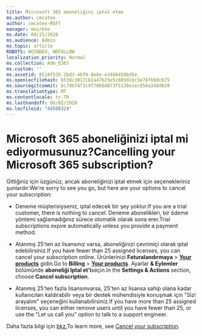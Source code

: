 ```yaml
---
title: Microsoft 365 aboneliğini iptal etme
ms.author: cmcatee
author: cmcatee-MSFT
manager: mnirkhe
ms.date: 04/21/2020
ms.audience: Admin
ms.topic: article
ROBOTS: NOINDEX, NOFOLLOW
localization_priority: Normal
ms.collection: Adm_O365
ms.custom: ''
ms.assetid: 8518f535-1bd3-4bf0-8e6e-e3468459bd5e
ms.openlocfilehash: b53dc3017cb2a47b25e5c603dcbc5e76fb8dc675
ms.sourcegitcommit: bc7d6f4f3c9f7060d073f5130e1ec856e248d020
ms.translationtype: MT
ms.contentlocale: tr-TR
ms.lasthandoff: 06/02/2020
ms.locfileid: "44508324"
---
```

# <a name="cancelling-your-microsoft-365-subscription"></a><span data-ttu-id="35e89-102">Microsoft 365 aboneliğinizi iptal mi ediyormusunuz?</span><span class="sxs-lookup"><span data-stu-id="35e89-102">Cancelling your Microsoft 365 subscription?</span></span>

<span data-ttu-id="35e89-103">Gittiğiniz için üzgünüz, ancak aboneliğinizi iptal etmek için seçenekleriniz şunlardır:</span><span class="sxs-lookup"><span data-stu-id="35e89-103">We're sorry to see you go, but here are your options to cancel your subscription:</span></span>
  
- <span data-ttu-id="35e89-104">Deneme müşterisiyseniz, iptal edecek bir şey yoktur.</span><span class="sxs-lookup"><span data-stu-id="35e89-104">If you are a trial customer, there is nothing to cancel.</span></span> <span data-ttu-id="35e89-105">Deneme abonelikleri, bir ödeme yöntemi sağlamadığınız sürece otomatik olarak sona erer.</span><span class="sxs-lookup"><span data-stu-id="35e89-105">Trial subscriptions expire automatically unless you provide a payment method.</span></span>

- <span data-ttu-id="35e89-106">Atanmış 25'ten az lisansınız varsa, aboneliğinizi çevrimiçi olarak iptal edebilirsiniz.</span><span class="sxs-lookup"><span data-stu-id="35e89-106">If you have fewer than 25 assigned licenses, you can cancel your subscription online.</span></span> <span data-ttu-id="35e89-107">Ürünlerinizi **Faturalandırmaya** \> **[Your products](https://go.microsoft.com/fwlink/p/?linkid=842054)** gidin.</span><span class="sxs-lookup"><span data-stu-id="35e89-107">Go to **Billing** \> **[Your products](https://go.microsoft.com/fwlink/p/?linkid=842054)**.</span></span> <span data-ttu-id="35e89-108">Ayarlar **& Eylemler** bölümünde **aboneliği Iptal et'i**seçin.</span><span class="sxs-lookup"><span data-stu-id="35e89-108">In the **Settings & Actions** section, choose **Cancel subscription**.</span></span>

- <span data-ttu-id="35e89-109">Atanmış 25'ten fazla lisansınvarsa, 25'ten az lisansa sahip olana kadar kullanıcıları kaldırabilir veya bir destek mühendisiyle konuşmak için "Sizi arayalım" seçeneğini kullanabilirsiniz.</span><span class="sxs-lookup"><span data-stu-id="35e89-109">If you have more than 25 assigned licenses, you can either remove users until you have fewer than 25, or use the "Let us call you" option to talk to a support engineer.</span></span>

<span data-ttu-id="35e89-110">Daha fazla bilgi için [bkz.](https://docs.microsoft.com/microsoft-365/commerce/subscriptions/cancel-your-subscription)</span><span class="sxs-lookup"><span data-stu-id="35e89-110">To learn more, see [Cancel your subscription](https://docs.microsoft.com/microsoft-365/commerce/subscriptions/cancel-your-subscription).</span></span>